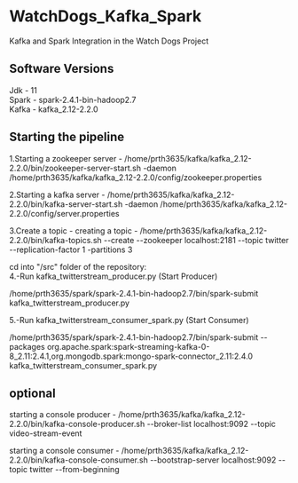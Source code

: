 # WatchDogs_Kafka_Spark
Kafka and Spark Integration in the Watch Dogs Project

## Software Versions
Jdk - 11  
Spark - spark-2.4.1-bin-hadoop2.7  
Kafka - kafka_2.12-2.2.0   

## Starting the pipeline

1.Starting a zookeeper server  - /home/prth3635/kafka/kafka_2.12-2.2.0/bin/zookeeper-server-start.sh -daemon /home/prth3635/kafka/kafka_2.12-2.2.0/config/zookeeper.properties

2.Starting a kafka server - /home/prth3635/kafka/kafka_2.12-2.2.0/bin/kafka-server-start.sh -daemon /home/prth3635/kafka/kafka_2.12-2.2.0/config/server.properties

3.Create a topic - creating a topic - /home/prth3635/kafka/kafka_2.12-2.2.0/bin/kafka-topics.sh --create --zookeeper localhost:2181 --topic twitter --replication-factor 1 -partitions 3

cd into "/src" folder of the repository:  
4.-Run kafka_twitterstream_producer.py (Start Producer)

/home/prth3635/spark/spark-2.4.1-bin-hadoop2.7/bin/spark-submit kafka_twitterstream_producer.py

5.-Run kafka_twitterstream_consumer_spark.py (Start Consumer)

/home/prth3635/spark/spark-2.4.1-bin-hadoop2.7/bin/spark-submit --packages org.apache.spark:spark-streaming-kafka-0-8_2.11:2.4.1,org.mongodb.spark:mongo-spark-connector_2.11:2.4.0 kafka_twitterstream_consumer_spark.py

## optional
starting a console producer - /home/prth3635/kafka/kafka_2.12-2.2.0/bin/kafka-console-producer.sh --broker-list localhost:9092 --topic video-stream-event

starting a console consumer - /home/prth3635/kafka/kafka_2.12-2.2.0/bin/kafka-console-consumer.sh --bootstrap-server localhost:9092 --topic twitter --from-beginning
